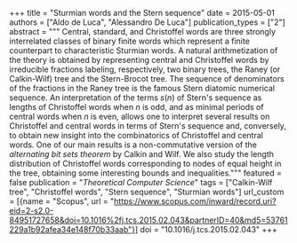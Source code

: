 +++
title = "Sturmian words and the Stern sequence"
date = 2015-05-01
authors = ["Aldo de Luca", "Alessandro De Luca"]
publication_types = ["2"]
abstract = """
Central, standard, and Christoffel words are three strongly interrelated classes
of binary finite words which represent a finite counterpart to characteristic
Sturmian words. A natural arithmetization of the theory is obtained by
representing central and Christoffel words by irreducible fractions labeling,
respectively, two binary trees, the Raney (or Calkin-Wilf) tree and the
Stern-Brocot tree. The sequence of denominators of the fractions in the Raney
tree is the famous Stern diatomic numerical sequence. An interpretation of the
terms *s*(*n*) of Stern's sequence as lengths of Christoffel words when *n* is
odd, and as minimal periods of central words when *n* is even, allows one to
interpret several results on Christoffel and central words in terms of Stern's
sequence and, conversely, to obtain new insight into the combinatorics of
Christoffel and central words. One of our main results is a non-commutative
version of the *alternating bit sets theorem* by Calkin and Wilf. We also study
the length distribution of Christoffel words corresponding to nodes of equal
height in the tree, obtaining some interesting bounds and inequalities."""
featured = false
publication = "*Theoretical Computer Science*"
tags = ["Calkin-Wilf tree", "Christoffel words", "Stern sequence", "Sturmian words"]
url_custom = [{name = "Scopus", url = "https://www.scopus.com/inward/record.uri?eid=2-s2.0-84951727658&doi=10.1016%2fj.tcs.2015.02.043&partnerID=40&md5=53761229a1b92afea34e148f70b33aab"}]
doi = "10.1016/j.tcs.2015.02.043"
+++
